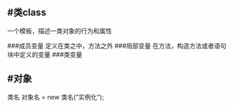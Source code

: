 #类class
---
一个模板，描述一类对象的行为和属性  

###成员变量
定义在类之中，方法之外
###局部变量
在方法，构造方法或者语句块中定义的变量
###类变量


#对象
---
类名 对象名 = new 类名("实例化");

